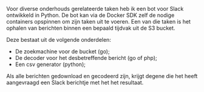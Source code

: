 Voor diverse onderhouds gerelateerde taken heb ik een bot voor Slack ontwikkeld in Python. De bot kan via de Docker SDK zelf de nodige containers opspinnen om zijn taken uit te voeren. Een van die taken is het ophalen van berichten binnen een bepaald tijdvak uit de S3 bucket.

Deze bestaat uit de volgende onderdelen:
- De zoekmachine voor de bucket (go);
- De decoder voor het desbetreffende bericht (go of php);
- Een csv generator (python);

Als alle berichten gedownload en gecodeerd zijn, krijgt degene die het heeft aangevraagd een Slack berichtje met het het resultaat.